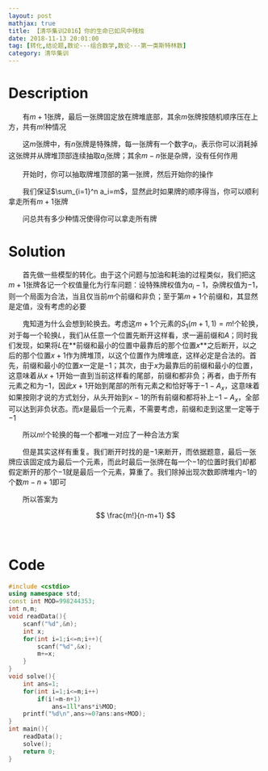 ```yaml
---
layout: post
mathjax: true
title: 【清华集训2016】你的生命已如风中残烛
date: 2018-11-13 20:01:00
tag: [转化,结论题,数论---组合数学,数论---第一类斯特林数]
category: 清华集训
---
```

# Description

　　有$m+1$张牌，最后一张牌固定放在牌堆底部，其余$m$张牌按随机顺序压在上方，共有$m!$种情况

　　这$m$张牌中，有$n$张牌是特殊牌，每一张牌有一个数字$a_i$，表示你可以消耗掉这张牌并从牌堆顶部连续抽取$a_i$张牌；其余$m-n$张是杂牌，没有任何作用

　　开始时，你可以抽取牌堆顶部的第一张牌，然后开始你的操作

　　我们保证$\sum_{i=1}^n a_i=m$，显然此时如果牌的顺序得当，你可以顺利拿走所有$m+1$张牌

　　问总共有多少种情况使得你可以拿走所有牌






<!-- more -->
# Solution

　　首先做一些模型的转化。由于这个问题与加油和耗油的过程类似，我们把这$m+1$张牌各记一个权值量化为行车问题：设特殊牌权值为$a_i-1$，杂牌权值为$-1$，则一个局面为合法，当且仅当前$m$个前缀和非负；至于第$m+1$个前缀和，其显然是定值，没有考虑的必要

　　鬼知道为什么会想到轮换去。考虑这$m+1$个元素的$S_1(m+1,1)=m!$个轮换，对于每一个轮换$L$，我们从任意一个位置先断开这样看，求一遍前缀和$A$；同时我们发现，如果将$L$在**前缀和最小的位置中最靠后的那个位置$x$**之后断开，以之后的那个位置$x+1$作为牌堆顶，以这个位置作为牌堆底，这样必定是合法的。首先，前缀和最小的位置$x$一定是$-1$；其次，由于$x$为最靠后的前缀和最小的位置，这意味着从$x+1$开始一直到当前这样看的尾部，前缀和都非负；再者，由于所有元素之和为$-1$，因此$x+1$开始到尾部的所有元素之和恰好等于$-1-A_x$，这意味着如果按刚才说的方式划分，从头开始到$x-1$的所有前缀和都将补上$-1-A_x$，全部可以达到非负状态。而$x$是最后一个元素，不需要考虑，前缀和走到这里一定等于$-1$

　　所以$m!$个轮换的每一个都唯一对应了一种合法方案

　　但是其实这样有重复。我们断开时找的是$-1$来断开，而依据题意，最后一张牌应该固定成为最后一个元素，而此时最后一张牌在每一个$-1$的位置时我们却都假定断开的那个$-1$就是最后一个元素，算重了。我们除掉出现次数即牌堆内$-1$的个数$m-n+1$即可

　　所以答案为

$$
\frac{m!}{n-m+1}
$$



　

# Code

```c++
#include <cstdio>
using namespace std;
const int MOD=998244353;
int n,m;
void readData(){
	scanf("%d",&n);
	int x;
	for(int i=1;i<=n;i++){
		scanf("%d",&x);
		m+=x;
	}
}
void solve(){
	int ans=1;
	for(int i=1;i<=m;i++)
		if(i!=m-n+1)
			ans=1ll*ans*i%MOD;
	printf("%d\n",ans>=0?ans:ans+MOD);
}
int main(){
	readData();
	solve();
	return 0;
}
```

